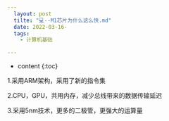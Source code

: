 ```yaml
---
  layout: post
  tilte: "💻--M1芯片为什么这么快.md"
  date: 2022-03-16-
  tags: 
    - 计算机基础

---
```



* content
{:toc}


1.采用ARM架构，采用了新的指令集

2.CPU，GPU，共用内存，减少总线带来的数据传输延迟

3.采用5nm技术，更多的二极管，更强大的运算量
